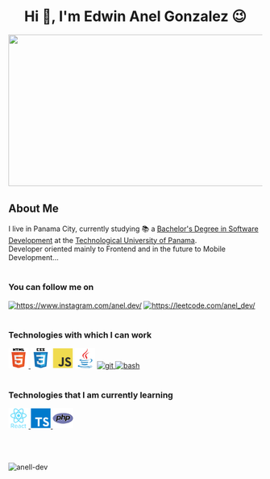 <div align="center">
  <h1> Hi 👋, I'm Edwin Anel Gonzalez 😉 </h1>
  <img src="https://github.com/Anell-dev/Anell-dev/assets/107370957/f7263c13-0d37-4fe2-8445-7be43758ed49" width="600" height="300"/>
</div>

## About Me
I live in Panama City, currently studying 📚 a [Bachelor's Degree in Software Development](https://fisc.utp.ac.pa/) at the [Technological University of Panama](https://utp.ac.pa/).  
Developer oriented mainly to Frontend and in the future to Mobile Development...
<br></br>

<h3 align="left">You can follow me on</h3>
  <a href="https://www.instagram.com/anel.dev/" target="blank"><img align="center" src="https://raw.githubusercontent.com/rahuldkjain/github-profile-readme-generator/master/src/images/icons/Social/instagram.svg" alt="https://www.instagram.com/anel.dev/" height="30" width="40" /></a>
  <a href="https://leetcode.com/anel_dev/" target="blank"><img align="center" src="https://raw.githubusercontent.com/rahuldkjain/github-profile-readme-generator/master/src/images/icons/Social/leet-code.svg" alt="https://leetcode.com/anel_dev/" height="30" width="40" /></a>
<br></br>

<h3 align="left">Technologies with which I can work</h3>
<a href="https://www.w3.org/html/" target="_blank" rel="noreferrer"> <img src="https://raw.githubusercontent.com/devicons/devicon/master/icons/html5/html5-original-wordmark.svg" alt="html5" width="40" height="40"/> </a>
<a href="https://www.w3schools.com/css/" target="_blank" rel="noreferrer"> <img src="https://raw.githubusercontent.com/devicons/devicon/master/icons/css3/css3-original-wordmark.svg" alt="css3" width="40" height="40"/></a>
<a href="https://developer.mozilla.org/en-US/docs/Web/JavaScript" target="_blank" rel="noreferrer"> <img src="https://raw.githubusercontent.com/devicons/devicon/master/icons/javascript/javascript-original.svg" alt="javascript" width="40" height="40"/></a>
<a href="https://www.java.com" target="_blank" rel="noreferrer"> <img src="https://raw.githubusercontent.com/devicons/devicon/master/icons/java/java-original.svg" alt="java" width="40" height="40"/></a> 
<a href="https://git-scm.com/" target="_blank" rel="noreferrer"> <img src="https://www.vectorlogo.zone/logos/git-scm/git-scm-icon.svg" alt="git" width="40" height="40"/> </a> 
<a href="https://www.gnu.org/software/bash/" target="_blank" rel="noreferrer"> <img src="https://www.vectorlogo.zone/logos/gnu_bash/gnu_bash-icon.svg" alt="bash" width="40" height="40"/></a>
<br></br>

<h3 align="left">Technologies that I am currently learning</h3>
<a href="https://reactjs.org/" target="_blank" rel="noreferrer"> <img src="https://raw.githubusercontent.com/devicons/devicon/master/icons/react/react-original-wordmark.svg" alt="react" width="40" height="40"/> 
</a> <a href="https://www.typescriptlang.org/" target="_blank" rel="noreferrer"> <img src="https://raw.githubusercontent.com/devicons/devicon/master/icons/typescript/typescript-original.svg" alt="typescript" width="40" height="40"/> </a> <a href="https://www.php.net" target="_blank" rel="noreferrer"> <img src="https://raw.githubusercontent.com/devicons/devicon/master/icons/php/php-original.svg" alt="php" width="40" height="40"/></a>
<br></br>
<br></br>

<p><img align="left" src="https://github-readme-stats.vercel.app/api/top-langs?username=anell-dev&show_icons=true&locale=en&layout=compact" alt="anell-dev" /></p>
